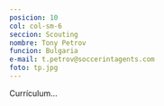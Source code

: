 ```yaml
---
posicion: 10
col: col-sm-6
seccion: Scouting
nombre: Tony Petrov
funcion: Bulgaria
e-mail: t.petrov@soccerintagents.com
foto: tp.jpg
---
```

Currículum...

